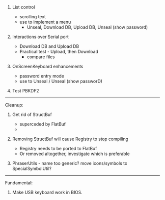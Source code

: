 1. List control
    - scrolling text
    - use to implement a menu
        - Unseal, Download DB, Upload DB, Unseal (show password)

2. Interactions over Serial port
    - Download DB and Upload DB
    - Practical test - Upload, then Download
        - compare files

2. OnScreenKeyboard enhancements
    - password entry mode
    - use to Unseal / Unseal (show passworD)

3. Test PBKDF2

---

Cleanup:

1. Get rid of StructBuf
    - superceded by FlatBuf
    - 

2. Removing StructBuf will cause Registry to stop compiling
    - Registry needs to be ported to FlatBuf
    - Or removed altogether, investigate which is preferable

3. PhraserUtils - name too generic? move icons/symbols to SpecialSymbolUtil?

---

Fundamental:

1. Make USB keyboard work in BIOS.